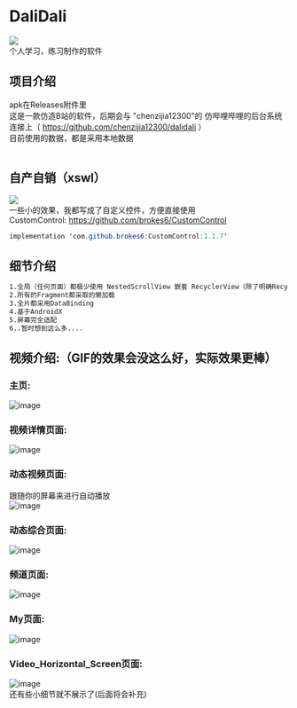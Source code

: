 # DaliDali<br>
[![](https://img.shields.io/badge/个人博客-Android笔记-green.svg)](https://brokes6.github.io)<br>
个人学习，练习制作的软件
## 项目介绍<br>
apk在Releases附件里<br>
这是一款仿造B站的软件，后期会与 "chenzijia12300"的 仿哔哩哔哩的后台系统 连接上（ https://github.com/chenzijia12300/dalidali ） <br>
目前使用的数据，都是采用本地数据<br>
<br>
## 自产自销（xswl）<br>
[![](https://jitpack.io/v/brokes6/CustomControl.svg)](https://jitpack.io/#brokes6/CustomControl)<br>
一些小的效果，我都写成了自定义控件，方便直接使用<br>
CustomControl: https://github.com/brokes6/CustomControl<br>
```Java
implementation 'com.github.brokes6:CustomControl:1.1.7'
```
## 细节介绍<br>
```HTML
1.全局（任何页面）都极少使用 NestedScrollView 嵌套 RecyclerView（除了明确RecyclerView子类个数较少）
2.所有的Fragment都采取的懒加载
3.全片都采用DataBinding
4.基于AndroidX
5.屏幕完全适配
6..暂时想到这么多....
```

## 视频介绍:（GIF的效果会没这么好，实际效果更棒）<br>
### 主页:<br>
![image](https://github.com/brokes6/DaliDali/blob/master/app/src/showresources/home.gif)<br>
### 视频详情页面:<br>
![image](https://github.com/brokes6/DaliDali/blob/master/app/src/showresources/videoPage.gif)<br>
### 动态视频页面:<br>
跟随你的屏幕来进行自动播放<br>
![image](https://github.com/brokes6/DaliDali/blob/master/app/src/showresources/dynanmic_videoPage.gif)<br>
### 动态综合页面:<br>
![image](https://github.com/brokes6/DaliDali/blob/master/app/src/showresources/dynanmic_SynthPage.gif)<br>
### 频道页面:<br>
![image](https://github.com/brokes6/DaliDali/blob/master/app/src/showresources/channelPage.gif)<br>
### My页面:<br>
![image](https://github.com/brokes6/DaliDali/blob/master/app/src/showresources/mypage.gif)<br>
### Video_Horizontal_Screen页面:<br>
![image](https://github.com/brokes6/DaliDali/blob/master/app/src/showresources/video_horizontal.gif)<br>
还有些小细节就不展示了(后面将会补充)<br>
